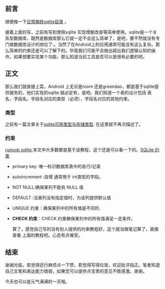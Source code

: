 
## 前言

顺便推一下[日常搬砖sqlite目录](https://juejin.im/post/6868506837000388615) 。

接着上面的写，之前有写到使用sqlite 实现增删改查等简单使用。sqlite是一个关系型数据库，既然是数据库那么它就一定不会这么简单了，是吧，要不然就没有专门做数据库设计的岗位了<img src="https://gitee.com/lalalaxiaowifi/pictures/raw/master/image/20200910104356.png" style="zoom:25%;" />。当然了在Android上的应用通常可能没有这么复杂。那么简单的约束还是可以了解下的。毕竟我们可能不会做出超出我们逻辑认知的操作。如果想要实现某个功能，那么知道当前工具是否可以是很有必要的吧。

## 正文

那么我们就直接上菜，Android 上无论是room 还是greendao，都是基于sqlite提供服务的，他们实现的sqlite 就必定有，是吧。我们知道一个表的设计包括 表名，字段名，字段名对应的类型（必须），字段名对应的其他约束。

###  类型

之前有一篇文章关于[sqlite可用类型与存储类型](https://juejin.im/post/6868510436254777357/). 在这里就不再次描述了。

### 约束

[runoob sqlite ](https://www.runoob.com/sqlite/sqlite-tutorial.html) 本文中大多数都是基于该教程，这个还是可以看一下的。[SQLite 约束](https://www.runoob.com/sqlite/sqlite-constraints.html) 

* primary key: 唯一标识数据库表中的各行/记录

* autoincrement :自增 通常用于 int类型的字段。

* NOT NULL:确保某列不能有 NULL 值

* DEFAULT :当某列没有指定值时，为该列提供默认值

* UNIQUE 约束：确保某列中的所有值是不同的.

* **CHECK 约束**：CHECK 约束确保某列中的所有值满足一定条件。

  

  算了，感觉自己写的没有别人提供的约束教程好，这个就当做笔记算了，直接查看 上面的教程吧。心态有点难受。

## 结束

谢谢光临，若觉得还行麻烦点一下赞，若觉得写得垃圾，欢迎批评指正。笔者知道自己文笔和表达能力很弱，如果您可以提供点宝贵的意见不胜感激。谢谢。

今天也可以是元气满满的一天哦。